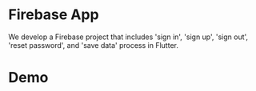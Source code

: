 # Firebase App

We develop a Firebase project that includes 'sign in', 'sign up', 'sign out', 'reset password', and 'save data' process in Flutter.

# Demo 
